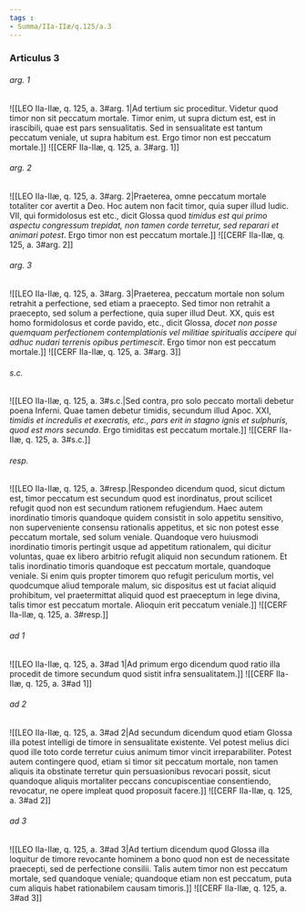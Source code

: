 ```yaml
---
tags : 
- Summa/IIa-IIæ/q.125/a.3
---
```


### Articulus 3

###### arg. 1
![[LEO IIa-IIæ, q. 125, a. 3#arg. 1|Ad tertium sic proceditur. Videtur quod timor non sit peccatum mortale. Timor enim, ut supra dictum est, est in irascibili, quae est pars sensualitatis. Sed in sensualitate est tantum peccatum veniale, ut supra habitum est. Ergo timor non est peccatum mortale.]]
![[CERF IIa-IIæ, q. 125, a. 3#arg. 1]]

###### arg. 2
![[LEO IIa-IIæ, q. 125, a. 3#arg. 2|Praeterea, omne peccatum mortale totaliter cor avertit a Deo. Hoc autem non facit timor, quia super illud Iudic. VII, qui formidolosus est etc., dicit Glossa quod *timidus est qui primo aspectu congressum trepidat, non tamen corde terretur, sed reparari et animari potest*. Ergo timor non est peccatum mortale.]]
![[CERF IIa-IIæ, q. 125, a. 3#arg. 2]]

###### arg. 3
![[LEO IIa-IIæ, q. 125, a. 3#arg. 3|Praeterea, peccatum mortale non solum retrahit a perfectione, sed etiam a praecepto. Sed timor non retrahit a praecepto, sed solum a perfectione, quia super illud Deut. XX, quis est homo formidolosus et corde pavido, etc., dicit Glossa, *docet non posse quemquam perfectionem contemplationis vel militiae spiritualis accipere qui adhuc nudari terrenis opibus pertimescit*. Ergo timor non est peccatum mortale.]]
![[CERF IIa-IIæ, q. 125, a. 3#arg. 3]]

###### s.c.
![[LEO IIa-IIæ, q. 125, a. 3#s.c.|Sed contra, pro solo peccato mortali debetur poena Inferni. Quae tamen debetur timidis, secundum illud Apoc. XXI, *timidis et incredulis et execratis, etc., pars erit in stagno ignis et sulphuris, quod est mors secunda*. Ergo timiditas est peccatum mortale.]]
![[CERF IIa-IIæ, q. 125, a. 3#s.c.]]

###### resp.
![[LEO IIa-IIæ, q. 125, a. 3#resp.|Respondeo dicendum quod, sicut dictum est, timor peccatum est secundum quod est inordinatus, prout scilicet refugit quod non est secundum rationem refugiendum. Haec autem inordinatio timoris quandoque quidem consistit in solo appetitu sensitivo, non superveniente consensu rationalis appetitus, et sic non potest esse peccatum mortale, sed solum veniale. Quandoque vero huiusmodi inordinatio timoris pertingit usque ad appetitum rationalem, qui dicitur voluntas, quae ex libero arbitrio refugit aliquid non secundum rationem. Et talis inordinatio timoris quandoque est peccatum mortale, quandoque veniale. Si enim quis propter timorem quo refugit periculum mortis, vel quodcumque aliud temporale malum, sic dispositus est ut faciat aliquid prohibitum, vel praetermittat aliquid quod est praeceptum in lege divina, talis timor est peccatum mortale. Alioquin erit peccatum veniale.]]
![[CERF IIa-IIæ, q. 125, a. 3#resp.]]

###### ad 1
![[LEO IIa-IIæ, q. 125, a. 3#ad 1|Ad primum ergo dicendum quod ratio illa procedit de timore secundum quod sistit infra sensualitatem.]]
![[CERF IIa-IIæ, q. 125, a. 3#ad 1]]

###### ad 2
![[LEO IIa-IIæ, q. 125, a. 3#ad 2|Ad secundum dicendum quod etiam Glossa illa potest intelligi de timore in sensualitate existente. Vel potest melius dici quod ille toto corde terretur cuius animum timor vincit irreparabiliter. Potest autem contingere quod, etiam si timor sit peccatum mortale, non tamen aliquis ita obstinate terretur quin persuasionibus revocari possit, sicut quandoque aliquis mortaliter peccans concupiscentiae consentiendo, revocatur, ne opere impleat quod proposuit facere.]]
![[CERF IIa-IIæ, q. 125, a. 3#ad 2]]

###### ad 3
![[LEO IIa-IIæ, q. 125, a. 3#ad 3|Ad tertium dicendum quod Glossa illa loquitur de timore revocante hominem a bono quod non est de necessitate praecepti, sed de perfectione consilii. Talis autem timor non est peccatum mortale, sed quandoque veniale; quandoque etiam non est peccatum, puta cum aliquis habet rationabilem causam timoris.]]
![[CERF IIa-IIæ, q. 125, a. 3#ad 3]]

